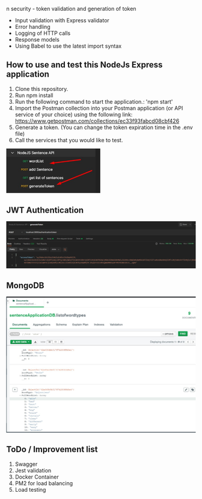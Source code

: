 n security - token validation and generation of token
* Input validation with Express validator
* Error handling 
* Logging of HTTP calls 
* Response models
* Using Babel to use the latest import syntax 

## How to use and test this NodeJs Express application
1. Clone this repository.
2. Run npm install
5. Run the following command to start the application.: 'npm start'
6. Import the Postman collection into your Postman application (or API service of your choice) using the following link: https://www.getpostman.com/collections/ec33f93fabcd08cbf426
7. Generate a token. (You can change the token expiration time in the .env file)
8. Call the services that you would like to test. 
<p align="left">
  <img src="./readmeData/ApiServices.jpg" alt="Api Services" width="250">
</p>

## JWT Authentication

<p align="center">
  <img src="./readmeData/tokenGeneration.jpg" alt="JWT Token" width="750">
</p>

## MongoDB

<p align="center">
  <img src="./readmeData/mongodb.jpg" alt="MongoDB" width="750">
</p>

## ToDo / Improvement list

1. Swagger 
2. Jest validation
3. Docker Container
4. PM2 for load balancing
5. Load testing 